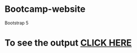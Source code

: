 # Bootcamp-website
Bootstrap 5

# To see the output [CLICK HERE](https://harshithvh.github.io/Bootcamp-website/index.html)
